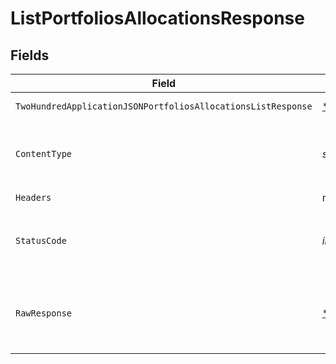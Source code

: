 # ListPortfoliosAllocationsResponse


## Fields

| Field                                                                                                                                                                  | Type                                                                                                                                                                   | Required                                                                                                                                                               | Description                                                                                                                                                            |
| ---------------------------------------------------------------------------------------------------------------------------------------------------------------------- | ---------------------------------------------------------------------------------------------------------------------------------------------------------------------- | ---------------------------------------------------------------------------------------------------------------------------------------------------------------------- | ---------------------------------------------------------------------------------------------------------------------------------------------------------------------- |
| `TwoHundredApplicationJSONPortfoliosAllocationsListResponse`                                                                                                           | [*operations.ListPortfoliosAllocationsPortfoliosAllocationsListResponse](../../../pkg/models/operations/listportfoliosallocationsportfoliosallocationslistresponse.md) | :heavy_minus_sign:                                                                                                                                                     | Portfolios allocations                                                                                                                                                 |
| `ContentType`                                                                                                                                                          | *string*                                                                                                                                                               | :heavy_check_mark:                                                                                                                                                     | HTTP response content type for this operation                                                                                                                          |
| `Headers`                                                                                                                                                              | map[string][]*string*                                                                                                                                                  | :heavy_check_mark:                                                                                                                                                     | N/A                                                                                                                                                                    |
| `StatusCode`                                                                                                                                                           | *int*                                                                                                                                                                  | :heavy_check_mark:                                                                                                                                                     | HTTP response status code for this operation                                                                                                                           |
| `RawResponse`                                                                                                                                                          | [*http.Response](https://pkg.go.dev/net/http#Response)                                                                                                                 | :heavy_check_mark:                                                                                                                                                     | Raw HTTP response; suitable for custom response parsing                                                                                                                |